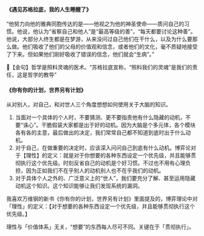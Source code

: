 #### 《遇见苏格拉底，我的人生睡醒了》

“他努力向他的雅典同胞传达的是——他视之为他的神圣使命——质问自己的习惯。他说，他认为“省察自己和他人”是“最高等级的善”，“每天都要讨论这种善”。他说，大部分人终生都是在梦游，从来没问过自己他们在干什么，以及为什么要那么做。他们吸收了他们的父母的价值观和信念，或者他们的文化，毫不质疑地接受了下来。但如果他们刚好吸收了错误的信念，他们就会“生病”。”



 💖【金句】哲学是照料灵魂的医术。“苏格拉底宣称，“照料我们的灵魂”是我们的责任，这是哲学的教导”



#### 《你有你的计划，世界另有计划》

从对别人，对自己，和对世人三个角度想想如何使用关于大脑的知识。

1. 当面对一个具体的个人时，不要猜测、更不要指责他有什么隐藏的动机，不要“诛心”。干脆假装大家都是出于好的动机。因为大脑是个多元体，各个模块各有各的主意，最后做出的决定，我们常常自己都不知道到底时出于什么动机。
2. 对于自己，在做重要的决定时，应该深入问问自己到底有什么动机。博弈论对于【理性】的定义：就是对于你想要的各种东西设定一个优先级，并且能够贯彻执行这个优先级。时刻反省自己的动机是个好习惯。不过也不用有心理负担，因为正如我们不在乎别人的动机别人也不在乎我们的动机。
3. 对于具体个人之外的、广泛意义上的“世人”，我们要充分了解、甚至运用隐藏动机这个知识。这个知识能够让我们发现系统的漏洞。





我喜欢万维钢的新书《你有你的计划，世界另有计划》里面提及的，博弈理论中对「理性」的定义：【对于想要的各种东西设定一个优先级，并且能够贯彻执行这个优先级。】

理性与「价值体系」无关，“想要”的东西每人尽可不同。关键在于「贯彻执行」。